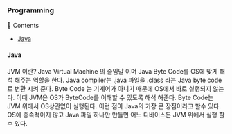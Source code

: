 ### Programming

📖 Contents

- [Java](#Java)




#### Java

JVM 이란?
Java Virtual Machine 의 줄임말 이며 Java Byte Code를 OS에 맞게 해석 해주는 역할을 한다. Java compiler는 .java 파일을 .class 라는 Java byte code로 변환 시켜 준다. Byte Code 는 기계어가 아니기 때문에 OS에서 바로 실행되지 않는다. 이때 JVM은 OS가 ByteCode를 이해할 수 있도록 해석 해준다. Byte Code는 JVM 위에서 OS상관없이 실행된다. 이런 점이 Java의 가장 큰 장점이라고 할수 있다. OS에 종속적이지 않고 Java 파일 하나만 만들면 어느 디바이스든 JVM 위에서 실행 할 수 있다.
